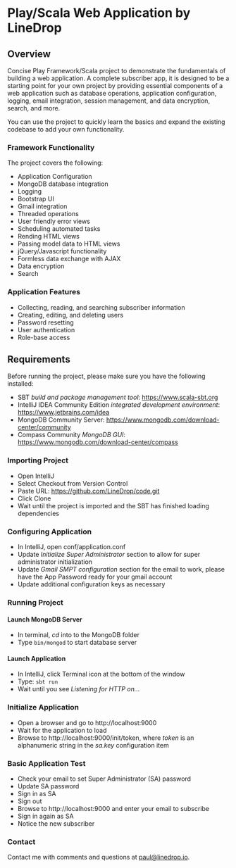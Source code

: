 # Play/Scala Web Application by LineDrop

## Overview

Concise Play Framework/Scala project to demonstrate the fundamentals of building a web application.  A complete 
subscriber app, it is designed to be a starting point for your own project by providing essential components of a
web application such as database operations, application configuration, logging, email integration, session management, 
and data encryption, search, and more. 

You can use the project to quickly learn the basics and expand the existing codebase to add your own functionality.

### Framework Functionality

The project covers the following:

- Application Configuration
- MongoDB database integration
- Logging
- Bootstrap UI
- Gmail integration
- Threaded operations
- User friendly error views
- Scheduling automated tasks
- Rending HTML views
- Passing model data to HTML views
- jQuery/Javascript functionality
- Formless data exchange with AJAX
- Data encryption
- Search

### Application Features

- Collecting, reading, and searching subscriber information
- Creating, editing, and deleting users
- Password resetting
- User authentication
- Role-base access

## Requirements

Before running the project, please make sure you have the following installed:

- SBT _build and package management tool_: https://www.scala-sbt.org
- IntelliJ IDEA Community Edition _integrated development environment_: https://www.jetbrains.com/idea
- MongoDB Community Server: https://www.mongodb.com/download-center/community
- Compass Community _MongoDB GUI_: https://www.mongodb.com/download-center/compass

### Importing Project

- Open IntelliJ
- Select Checkout from Version Control
- Paste URL: https://github.com/LineDrop/code.git
- Click Clone
- Wait until the project is imported and the SBT has finished loading dependencies

### Configuring Application

- In IntelliJ, open conf/application.conf
- Update _Initialize Super Administrator_ section to allow for super administrator initialization
- Update _Gmail SMPT configuration_ section for the email to work,  please have the App Password ready for your gmail account
- Update additional configuration keys as necessary

### Running Project

#### Launch MongoDB Server
- In terminal, _cd_ into to the MongoDB folder
- Type `bin/mongod` to start database server

#### Launch Application
- In IntelliJ, click Terminal icon at the bottom of the window
- Type: `sbt run`
- Wait until you see _Listening for HTTP on..._

### Initialize Application
- Open a browser and go to http://localhost:9000
- Wait for the application to load
- Browse to http://localhost:9000/init/token, where _token_ is an alphanumeric string in the _sa.key_ configuration item

### Basic Application Test
- Check your email to set Super Administrator (SA) password
- Update SA password
- Sign in as SA
- Sign out
- Browse to http://localhost:9000 and enter your email to subscribe
- Sign in again as SA
- Notice the new subscriber

### Contact 

Contact me with comments and questions at paul@linedrop.io.  